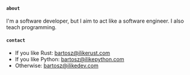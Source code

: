 #### `about`
I'm a software developer, but I aim to act like a software engineer.
I also teach programming.

#### `contact`
- If you like Rust: [bartosz@ilikerust.com](mailto://bartosz@ilikerust.com)
- If you like Python: [bartosz@ilikepython.com](mailto://bartosz@ilikepython.com)
- Otherwise: [bartosz@ilikedev.com](mailto://bartosz@ilikedev.com)

